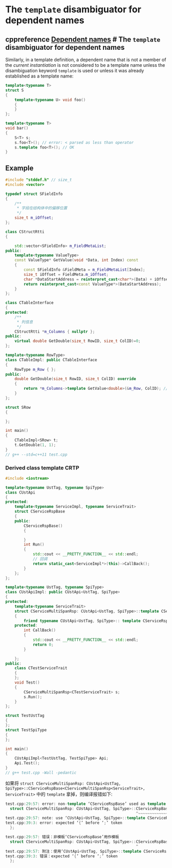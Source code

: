 # The `template` disambiguator for dependent names

## cppreference [Dependent names](https://en.cppreference.com/w/cpp/language/dependent_name) # The `template` disambiguator for dependent names

Similarly, in a template definition, a dependent name that is not a member of the *current instantiation* is not considered to be a template name unless the disambiguation keyword `template` is used or unless it was already established as a template name:

```c++
template<typename T>
struct S
{
	template<typename U> void foo()
	{
	}
};

template<typename T>
void bar()
{
	S<T> s;
	s.foo<T>(); // error: < parsed as less than operator
	s.template foo<T>(); // OK
}

```

## Example



```C++
#include "stddef.h" // size_t
#include <vector>

typedef struct SFieldInfo
{
	/**
	 * 字段在结构体中的偏移位置
	 */
	size_t m_iOffset;
};

class CStructRtti
{

	std::vector<SFieldInfo> m_FieldMetaList;
public:
	template<typename ValueType>
	const ValueType* GetValue(void *Data, int Index) const
	{
		const SFieldInfo &FieldMeta = m_FieldMetaList[Index];
		size_t iOffset = FieldMeta.m_iOffset;
		char *DataStartAddress = reinterpret_cast<char*>(Data) + iOffset;
		return reinterpret_cast<const ValueType*>(DataStartAddress);
	}
};

class CTableInterface
{
protected:
	/**
	 * 列信息
	 */
	CStructRtti *m_Columns { nullptr };
public:
	virtual double GetDouble(size_t RowID, size_t ColID)=0;
};

template<typename RowType>
class CTableImpl: public CTableInterface
{
	RowType m_Row { };
public:
	double GetDouble(size_t RowID, size_t ColID) override
	{
		return *m_Columns->template GetValue<double>(&m_Row, ColID); // 必须要使用 The `template` disambiguator for dependent names
	}
};

struct SRow
{

};

int main()
{
	CTableImpl<SRow> t;
	t.GetDouble(1, 1);
}
// g++ --std=c++11 test.cpp


```

### Derived class template CRTP

```C++
#include <iostream>

template<typename UstTag, typename SpiType>
class CUstApi
{
protected:
	template<typename ServiceImpl, typename ServiceTrait>
	struct CServiceRspBase
	{
	public:
		CServiceRspBase()
		{

		}
		int Run()
		{
			std::cout << __PRETTY_FUNCTION__ << std::endl;
			// 回调
			return static_cast<ServiceImpl*>(this)->CallBack();
		}
	};
};

template<typename UstTag, typename SpiType>
class CUstApiImpl: public CUstApi<UstTag, SpiType>
{
protected:
	template<typename ServiceTrait>
	struct CServiceMultiSpanRsp: CUstApi<UstTag, SpiType>::template CServiceRspBase<CServiceMultiSpanRsp<ServiceTrait>, ServiceTrait>
	{
		friend typename CUstApi<UstTag, SpiType>:: template CServiceRspBase<CServiceMultiSpanRsp<ServiceTrait>, ServiceTrait>;
	protected:
		int CallBack()
		{
			std::cout << __PRETTY_FUNCTION__ << std::endl;
			return 0;
		}

	};
public:
	class CTestServiceTrait
	{
	};
	void Test()
	{
		CServiceMultiSpanRsp<CTestServiceTrait> s;
		s.Run();
	}
};

struct TestUstTag
{
};
struct TestSpiType
{
};

int main()
{
	CUstApiImpl<TestUstTag, TestSpiType> Api;
	Api.Test();
}
// g++ test.cpp -Wall -pedantic

```

如果将 `struct CServiceMultiSpanRsp: CUstApi<UstTag, SpiType>::CServiceRspBase<CServiceMultiSpanRsp<ServiceTrait>, ServiceTrait>` 中的 `template` 拿掉，则编译报错如下:

```C++
test.cpp:29:57: error: non-template ‘CServiceRspBase’ used as template
  struct CServiceMultiSpanRsp: CUstApi<UstTag, SpiType>::CServiceRspBase<CServiceMultiSpanRsp<ServiceTrait>, ServiceTrait>
                                                         ^~~~~~~~~~~~~~~
test.cpp:29:57: note: use ‘CUstApi<UstTag, SpiType>::template CServiceRspBase’ to indicate that it is a template
test.cpp:39:3: error: expected ‘{’ before ‘;’ token
  };

```



```C++
test.cpp:29:57: 错误：非模板‘CServiceRspBase’用作模板
  struct CServiceMultiSpanRsp: CUstApi<UstTag, SpiType>::CServiceRspBase<CServiceMultiSpanRsp<ServiceTrait>, ServiceTrait>
                                                         ^
test.cpp:29:57: 附注：使用‘CUstApi<UstTag, SpiType>::template CServiceRspBase’来表示这是一个模板
test.cpp:39:3: 错误：expected ‘{’ before ‘;’ token
  };

```
